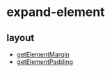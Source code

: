 # expand-element

## layout

- [getElementMargin](functions/getElementMargin.md)
- [getElementPadding](functions/getElementPadding.md)
